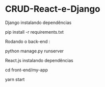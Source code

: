 ﻿# CRUD-React-e-Django

Django instalando dependências 

pip install -r requirements.txt

Rodando o back-end :

python manage.py runserver

React.js instalando dependências

cd front-end/my-app

yarn start


